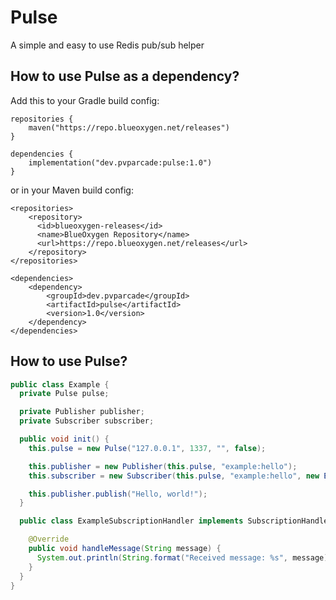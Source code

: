 # Pulse
A simple and easy to use Redis pub/sub helper

## How to use Pulse as a dependency?
Add this to your Gradle build config:
```
repositories {
    maven("https://repo.blueoxygen.net/releases")
}

dependencies {
    implementation("dev.pvparcade:pulse:1.0")
}
```

or in your Maven build config:

```
<repositories>
    <repository>
      <id>blueoxygen-releases</id>
      <name>BlueOxygen Repository</name>
      <url>https://repo.blueoxygen.net/releases</url>
    </repository>
</repositories>

<dependencies>
    <dependency>
        <groupId>dev.pvparcade</groupId>
        <artifactId>pulse</artifactId>
        <version>1.0</version>
    </dependency>
</dependencies>
```

## How to use Pulse?
```java
public class Example {
  private Pulse pulse;

  private Publisher publisher;
  private Subscriber subscriber;

  public void init() {
    this.pulse = new Pulse("127.0.0.1", 1337, "", false);

    this.publisher = new Publisher(this.pulse, "example:hello");
    this.subscriber = new Subscriber(this.pulse, "example:hello", new ExampleSubscriptionHandler());

    this.publisher.publish("Hello, world!");
  }

  public class ExampleSubscriptionHandler implements SubscriptionHandler {

    @Override
    public void handleMessage(String message) {
      System.out.println(String.format("Received message: %s", message));
    }
  }
}
```
